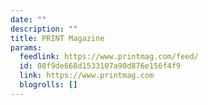 ```yaml
---
date: ""
description: ""
title: PRINT Magazine
params:
  feedlink: https://www.printmag.com/feed/
  id: 08f9de668d1533107a90d876e156f4f9
  link: https://www.printmag.com
  blogrolls: []
---
```

